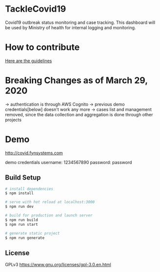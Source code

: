 # TackleCovid19

Covid19 outbreak status monitoring and case tracking.
This dashboard will be used by Ministry of health for internal logging and monitoring.

# How to contribute

[Here are the guidelines](CONTRIBUTING.md)


# Breaking Changes as of March 29, 2020
-> authentication is through AWS Cognito
-> previous demo credentials[below]  doesn't work any more
-> cases list and management removed, since the data collection and aggregation is done through other projects

# Demo

http://covid.fynsystems.com

demo credentials
username: 1234567890
password: password

## Build Setup

```bash
# install dependencies
$ npm install

# serve with hot reload at localhost:3000
$ npm run dev

# build for production and launch server
$ npm run build
$ npm run start

# generate static project
$ npm run generate
```

## License

GPLv3
https://www.gnu.org/licenses/gpl-3.0.en.html
